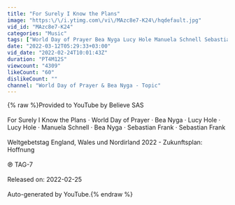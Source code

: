 ```yaml
---
title: "For Surely I Know the Plans"
image: "https:\/\/i.ytimg.com\/vi\/MAzc8e7-K24\/hqdefault.jpg"
vid_id: "MAzc8e7-K24"
categories: "Music"
tags: ["World Day of Prayer Bea Nyga Lucy Hole Manuela Schnell Sebastian Frank Weltgebetstag England","Wales und Nordirland 2022 - Zukunftsplan: Hoffnung For Surely I Know the Plans"]
date: "2022-03-12T05:29:33+03:00"
vid_date: "2022-02-24T10:01:43Z"
duration: "PT4M12S"
viewcount: "4309"
likeCount: "60"
dislikeCount: ""
channel: "World Day of Prayer & Bea Nyga - Topic"
---
```

{% raw %}Provided to YouTube by Believe SAS<br /><br />For Surely I Know the Plans · World Day of Prayer · Bea Nyga · Lucy Hole · Lucy Hole · Manuela Schnell · Bea Nyga · Sebastian Frank · Sebastian Frank<br /><br />Weltgebetstag England, Wales und Nordirland 2022 - Zukunftsplan: Hoffnung<br /><br />℗ TAG-7<br /><br />Released on: 2022-02-25<br /><br />Auto-generated by YouTube.{% endraw %}
